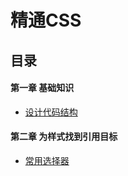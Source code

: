 精通CSS
=======
## 目录
#### 第一章 基础知识
* [设计代码结构](./content/chapter-01/design-code-structure.md)
#### 第二章 为样式找到引用目标
* [常用选择器](./content/chapter-02/selector.md)
  
 